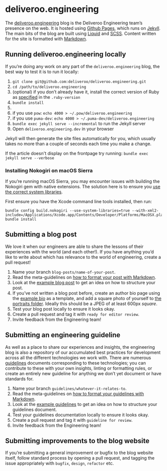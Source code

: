 # deliveroo.engineering

The [deliveroo.engineering](http://deliveroo.engineering) blog is the Deliveroo
Engineering team’s presence on the web. It is hosted using
[Github Pages][github-pages], which runs on [Jekyll][jekyll]. The main bits of
the blog are built using [Liquid][liquid] and [SCSS][sass]. Content written for
the site is formatted with [Markdown][markdown].

## Running deliveroo.engineering locally

If you’re doing any work on any part of the `deliveroo.engineering` blog, the
best way to test it is to run it locally:

1. `git clone git@github.com:deliveroo/deliveroo.engineering.git`
2. `cd /path/to/deliveroo.engineering`
3. (optional) if you don’t already have it, install the correct version of Ruby
   as [specified][ruby-version] in the `.ruby-version`
4. `bundle install`
5.
  1. if you use `pow`: `echo 4000 > ~/.pow/deliveroo.engineering`
  2. if you use `puma-dev`: `echo 4000 > ~/.puma-dev/deliveroo.engineering`
6. `bundle exec jekyll serve --incremental` to run the Jekyll server
7. Open `deliveroo.engineering.dev` in your browser

Jekyll will then generate the site files automatically for you, which usually
takes no more than a couple of seconds each time you make a change.

If the article doesn't display on the frontpage try running:
`bundle exec jekyll serve --verbose`

### Installing Nokogiri on macOS Sierra

If you’re running macOS Sierra, you may encounter issues with building the
Nokogiri gem with native extensions. The solution here is to ensure you [use
the correct system libraries](http://stackoverflow.com/questions/40038953/installing-nokogiri-on-mac-os-sierra-10-12/40038954#40038954).

First ensure you have the Xcode command line tools installed, then run:

```
bundle config build.nokogiri --use-system-libraries=true --with-xml2-include=/Applications/Xcode.app/Contents/Developer/Platforms/MacOSX.platform/Developer/SDKs/MacOSX10.12.sdk/usr/include/libxml2
bundle install
```

## Submitting a blog post

We love it when our engineers are able to share the lessons of their experiences
with the world (and each other!). If you have anything you’d like to write about
which has relevance to the world of engineering, create a pull request!

1. Name your branch `blog-posts/name-of-your-post`.
2. Read the meta-guidelines on
   [how to format your post with Markdown][markdown-formatting].
3. Look at the [example blog post][example-post] to get an idea on how to
   structure your post.
4. If you’ve not written a blog post before, create an author bio page using the
   [example bio][example-bio] as a template, and add a square photo of yourself
   to [the portraits folder][portraits-folder]. Ideally this should be a JPEG of
   at least 600px _square_.
5. Test your blog post locally to ensure it looks okay.
6. Create a pull request and tag it with `ready for editor review`.
7. Invite feedback from the Engineering team!

## Submitting an engineering guideline

As well as a place to share our experiences and insights, the engineering blog
is also a repository of our accumulated best practices for development across
all the different technologies we work with. There are numerous
[guidelines][guidelines] documents corresponding to these technologies; you
can contribute to these with your own insights, linting or formatting rules,
or create an entirely new guideline for anything we don’t yet document or have
standards for.

1. Name your branch `guidelines/whatever-it-relates-to`.
2. Read the meta-guidelines on
   [how to format your guidelines with Markdown][markdown-formatting].
3. Look at the [example guidelines][example-guidelines] to get an idea on how to
   structure your guidelines document.
4. Test your guidelines documentation locally to ensure it looks okay.
5. Create a pull request and tag it with `guideline for review`.
6. Invite feedback from the Engineering team!

## Submitting improvements to the blog website

If you’re submitting a general improvement or bugfix to the blog website itself,
follow standard process by opening a pull request, and tagging the issue
appropriately with `bugfix`, `design`, `refactor` etc.

[github-pages]: https://pages.github.com
[jekyll]: https://jekyllrb.com
[liquid]: https://shopify.github.io/liquid/
[sass]: http://sass-lang.com
[markdown]: http://daringfireball.net/projects/markdown/syntax/
[ruby-version]: https://github.com/deliveroo/deliveroo.engineering/blob/gh-pages/.ruby-version
[markdown-formatting]: http://deliveroo.engineering/guidelines/meta/#formatting-guidelines
[example-post]: https://github.com/deliveroo/deliveroo.engineering/blob/gh-pages/_posts/YYYY-MM-DD-your-blog-post-name.md
[example-bio]: https://github.com/deliveroo/deliveroo.engineering/blob/gh-pages/_authors/_example-bio.md
[portraits-folder]: https://github.com/deliveroo/deliveroo.engineering/tree/gh-pages/images/portraits
[guidelines]: https://github.com/deliveroo/deliveroo.engineering/tree/gh-pages/_guidelines
[example-guidelines]: https://github.com/deliveroo/deliveroo.engineering/tree/gh-pages/_guidelines/_example-guidelines.md
